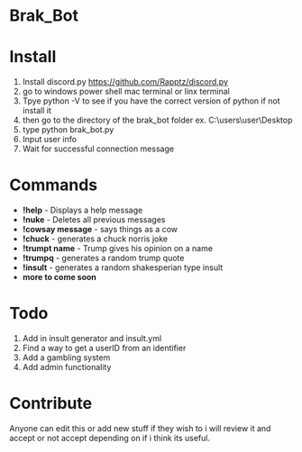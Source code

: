# Brak_Bot

# Install 

1. Install discord.py https://github.com/Rapptz/discord.py
2. go to windows power shell mac terminal or linx terminal
3. Tpye python -V to see if you have the correct version of python if not install it 
4. then go to the directory of the brak_bot folder ex. C:\users\user\Desktop
5. type python brak_bot.py
6. Input user info 
7. Wait for successful connection message

# Commands

* **!help** - Displays a help message
* **!nuke** - Deletes all previous messages 
* **!cowsay message** - says things as a cow 
* **!chuck** - generates a chuck norris joke
* **!trumpt name** - Trump gives his opinion on a name 
* **!trumpq** - generates a random trump quote 
* **!insult** - generates a random shakesperian type insult 
* **more to come soon**

# Todo 
1. Add in insult generator and insult.yml 
2. Find a way to get a userID from an identifier 
3. Add a gambling system
4. Add admin functionality


# Contribute 

Anyone can edit this or add new stuff if they wish to i will review it and accept or not accept depending on if i think its useful.
